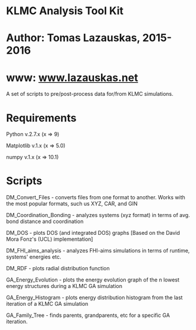 # KLMC Analysis Tool Kit
# Author: Tomas Lazauskas, 2015-2016
# www: www.lazauskas.net

A set of scripts to pre/post-process data for/from KLMC simulations.

# Requirements 
Python v.2.7.x (x => 9)

Matplotlib v.1.x (x => 5.0)

numpy v.1.x (x => 10.1)

# Scripts
DM_Convert_Files - converts files from one format to another. Works with the most popular formats, such us XYZ, CAR, and GIN

DM_Coordination_Bonding - analyzes systems (xyz format) in terms of avg. bond distance and coordination

DM_DOS - plots DOS (and integrated DOS) graphs [Based on the David Mora Fonz's (UCL) implementation]

DM_FHI_aims_analysis - analyzes FHI-aims simulations in terms of runtime, systems' energies etc.

DM_RDF - plots radial distribution function

GA_Energy_Evolution - plots the energy evolution graph of the n lowest energy structures during a KLMC GA simulation

GA_Energy_Histogram - plots energy distribution histogram from the last iteration of a KLMC GA simulation

GA_Family_Tree - finds parents, grandparents, etc for a specific GA iteration.